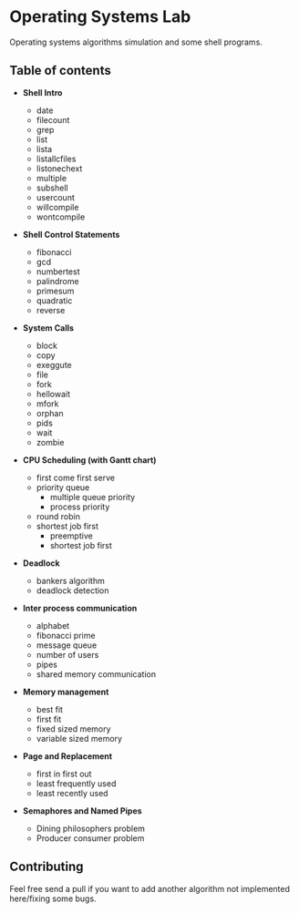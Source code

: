 # Operating Systems Lab

Operating systems algorithms simulation and some shell programs.

## Table of contents

- **Shell Intro**
	- date
	- filecount
	- grep
	- list
	- lista
	- listallcfiles
	- listonechext
	- multiple
	- subshell
	- usercount
	- willcompile
	- wontcompile

- **Shell Control Statements**
	- fibonacci
	- gcd
	- numbertest
	- palindrome
	- primesum
	- quadratic
	- reverse

- **System Calls**
	- block
	- copy
	- exeggute
	- file
	- fork
	- hellowait
	- mfork
	- orphan
	- pids
	- wait
	- zombie
 
- **CPU Scheduling (with Gantt chart)**
	- first come first serve
	- priority queue
		- multiple queue priority
		- process priority
	- round robin
	- shortest job first
		- preemptive
		- shortest job first

- **Deadlock**
	- bankers algorithm
	- deadlock detection

- **Inter process communication**
	- alphabet
	- fibonacci prime
	- message queue
	- number of users
	- pipes
	- shared memory communication

- **Memory management**
	- best fit
	- first fit
	- fixed sized memory
	- variable sized memory

- **Page and Replacement**
	- first in first out
	- least frequently used
	- least recently used

- **Semaphores and Named Pipes**
	- Dining philosophers problem
	- Producer consumer problem

## Contributing

Feel free send a pull if you want to add another algorithm not implemented here/fixing some bugs.